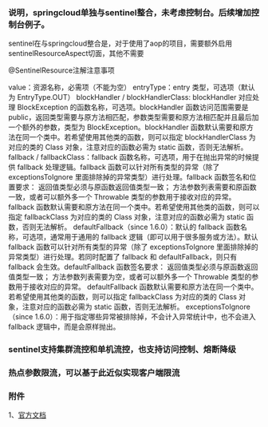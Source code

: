 

### 说明，springcloud单独与sentinel整合，未考虑控制台。后续增加控制台例子。

sentinel在与springcloud整合是，对于使用了aop的项目，需要额外启用sentinelResourceAspect切面，其他不需要

@SentinelResource注解注意事项

value：资源名称，必需项（不能为空）
entryType：entry 类型，可选项（默认为 EntryType.OUT）
blockHandler / blockHandlerClass: blockHandler 对应处理 BlockException 的函数名称，可选项。blockHandler 函数访问范围需要是 public，返回类型需要与原方法相匹配，参数类型需要和原方法相匹配并且最后加一个额外的参数，类型为 BlockException。blockHandler 函数默认需要和原方法在同一个类中。若希望使用其他类的函数，则可以指定 blockHandlerClass 为对应的类的 Class 对象，注意对应的函数必需为 static 函数，否则无法解析。
fallback / fallbackClass：fallback 函数名称，可选项，用于在抛出异常的时候提供 fallback 处理逻辑。fallback 函数可以针对所有类型的异常（除了 exceptionsToIgnore 里面排除掉的异常类型）进行处理。fallback 函数签名和位置要求：
返回值类型必须与原函数返回值类型一致；
方法参数列表需要和原函数一致，或者可以额外多一个 Throwable 类型的参数用于接收对应的异常。
fallback 函数默认需要和原方法在同一个类中。若希望使用其他类的函数，则可以指定 fallbackClass 为对应的类的 Class 对象，注意对应的函数必需为 static 函数，否则无法解析。
defaultFallback（since 1.6.0）：默认的 fallback 函数名称，可选项，通常用于通用的 fallback 逻辑（即可以用于很多服务或方法）。默认 fallback 函数可以针对所有类型的异常（除了 exceptionsToIgnore 里面排除掉的异常类型）进行处理。若同时配置了 fallback 和 defaultFallback，则只有 fallback 会生效。defaultFallback 函数签名要求：
返回值类型必须与原函数返回值类型一致；
方法参数列表需要为空，或者可以额外多一个 Throwable 类型的参数用于接收对应的异常。
defaultFallback 函数默认需要和原方法在同一个类中。若希望使用其他类的函数，则可以指定 fallbackClass 为对应的类的 Class 对象，注意对应的函数必需为 static 函数，否则无法解析。
exceptionsToIgnore（since 1.6.0）：用于指定哪些异常被排除掉，不会计入异常统计中，也不会进入 fallback 逻辑中，而是会原样抛出。


### sentinel支持集群流控和单机流控，也支持访问控制、熔断降级

### 热点参数限流，可以基于此近似实现客户端限流


### 附件

1、[官方文档][1]




[1]:https://github.com/alibaba/Sentinel/wiki/%E4%BB%8B%E7%BB%8D